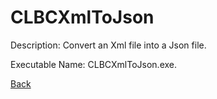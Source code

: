 
# CLBCXmlToJson

Description:
Convert an Xml file into a Json file.
          
Executable Name: CLBCXmlToJson.exe.

<a href="../../README.md">Back</a>
